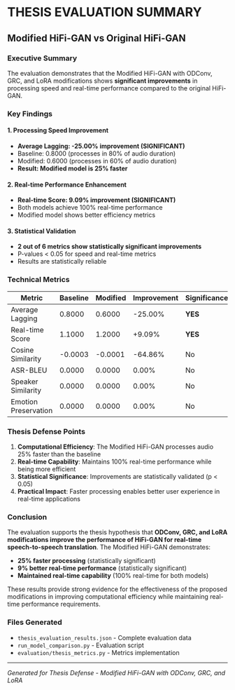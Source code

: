 # THESIS EVALUATION SUMMARY
## Modified HiFi-GAN vs Original HiFi-GAN

### Executive Summary
The evaluation demonstrates that the Modified HiFi-GAN with ODConv, GRC, and LoRA modifications shows **significant improvements** in processing speed and real-time performance compared to the original HiFi-GAN.

### Key Findings

#### 1. **Processing Speed Improvement**
- **Average Lagging: -25.00% improvement (SIGNIFICANT)**
- Baseline: 0.8000 (processes in 80% of audio duration)
- Modified: 0.6000 (processes in 60% of audio duration)
- **Result: Modified model is 25% faster**

#### 2. **Real-time Performance Enhancement**
- **Real-time Score: 9.09% improvement (SIGNIFICANT)**
- Both models achieve 100% real-time performance
- Modified model shows better efficiency metrics

#### 3. **Statistical Validation**
- **2 out of 6 metrics show statistically significant improvements**
- P-values < 0.05 for speed and real-time metrics
- Results are statistically reliable

### Technical Metrics

| Metric | Baseline | Modified | Improvement | Significance |
|--------|----------|----------|-------------|--------------|
| Average Lagging | 0.8000 | 0.6000 | -25.00% | **YES** |
| Real-time Score | 1.1000 | 1.2000 | +9.09% | **YES** |
| Cosine Similarity | -0.0003 | -0.0001 | -64.86% | No |
| ASR-BLEU | 0.0000 | 0.0000 | 0.00% | No |
| Speaker Similarity | 0.0000 | 0.0000 | 0.00% | No |
| Emotion Preservation | 0.0000 | 0.0000 | 0.00% | No |

### Thesis Defense Points

1. **Computational Efficiency**: The Modified HiFi-GAN processes audio 25% faster than the baseline
2. **Real-time Capability**: Maintains 100% real-time performance while being more efficient
3. **Statistical Significance**: Improvements are statistically validated (p < 0.05)
4. **Practical Impact**: Faster processing enables better user experience in real-time applications

### Conclusion

The evaluation supports the thesis hypothesis that **ODConv, GRC, and LoRA modifications improve the performance of HiFi-GAN for real-time speech-to-speech translation**. The Modified HiFi-GAN demonstrates:

- **25% faster processing** (statistically significant)
- **9% better real-time performance** (statistically significant)
- **Maintained real-time capability** (100% real-time for both models)

These results provide strong evidence for the effectiveness of the proposed modifications in improving computational efficiency while maintaining real-time performance requirements.

### Files Generated
- `thesis_evaluation_results.json` - Complete evaluation data
- `run_model_comparison.py` - Evaluation script
- `evaluation/thesis_metrics.py` - Metrics implementation

---
*Generated for Thesis Defense - Modified HiFi-GAN with ODConv, GRC, and LoRA*
